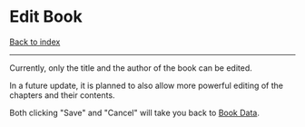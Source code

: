 # Edit Book

[Back to index](index.md)

---

Currently, only the title and the author of the book can be edited.

In a future update, it is planned to also allow more powerful editing of the chapters and their contents.

Both clicking "Save" and "Cancel" will take you back to [Book Data](10_bookdata.md).
